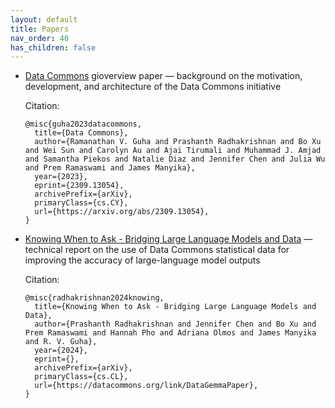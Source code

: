 ```yaml
---
layout: default
title: Papers
nav_order: 40
has_children: false
---
```


- [Data Commons](http://arxiv.org/abs/2309.13054) gioverview paper &mdash; background on the motivation, development, and architecture of the Data Commons initiative

    Citation:

    ```
    @misc{guha2023datacommons,
      title={Data Commons}, 
      author={Ramanathan V. Guha and Prashanth Radhakrishnan and Bo Xu and Wei Sun and Carolyn Au and Ajai Tirumali and Muhammad J. Amjad and Samantha Piekos and Natalie Diaz and Jennifer Chen and Julia Wu and Prem Ramaswami and James Manyika},
      year={2023},
      eprint={2309.13054},
      archivePrefix={arXiv},
      primaryClass={cs.CY},
      url={https://arxiv.org/abs/2309.13054}, 
    }
    ```

- [Knowing When to Ask - Bridging Large Language Models and Data](https://datacommons.org/link/DataGemmaPaper) &mdash; technical report on the use of Data Commons statistical data for improving the accuracy of large-language model outputs

    Citation:
    
    ```
    @misc{radhakrishnan2024knowing,
      title={Knowing When to Ask - Bridging Large Language Models and Data}, 
      author={Prashanth Radhakrishnan and Jennifer Chen and Bo Xu and Prem Ramaswami and Hannah Pho and Adriana Olmos and James Manyika and R. V. Guha},
      year={2024},
      eprint={},
      archivePrefix={arXiv},
      primaryClass={cs.CL},
      url={https://datacommons.org/link/DataGemmaPaper}, 
    }
    ```
